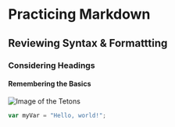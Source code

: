 # Practicing Markdown 
## Reviewing Syntax & Formattting
### Considering Headings
#### Remembering the Basics 
![Image of the Tetons](https://www.wildnatureimages.com/images/xl/070620-014-The-Tetons.jpg)
``` javascript
var myVar = "Hello, world!";
```

